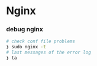 # Nginx

### debug nginx
```bash
# check conf file problems
❯ sudo nginx -t
# last messages of the error log
❯ ta
```
